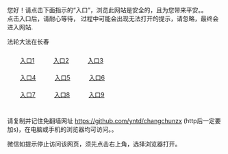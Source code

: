 您好！请点击下面指示的“入口”，浏览此网站是安全的，且为您带来平安。。 <br/>
点击入口后，请耐心等待， 过程中可能会出现无法打开的提示，请忽略，最终会进入网站. </br>

法轮大法在长春<br/>
<div style="padding:10px"><a style="margin:20px" target="_blank" href="https://d2gst1snm38bwu.cloudfront.net/2Qpsp?svywhvwi" id="ccLink1" rel="nofollow">入口1</a> <a target="_blank" style="margin:20px" href="https://d2kr56cnozvppu.cloudfront.net/2Qpsp?jwnwndfm" id="ccLink2" rel="nofollow">入口2</a> <a style="margin:20px" target="_blank" href="https://d57b2d1ngt8d.cloudfront.net/2Qpsp?bujwjgtf" id="ccLink3" rel="nofollow">入口3</a></div>

<div style="padding:10px" ><a style="margin:20px" target="_blank" href="https://d2gst1snm38bwu.cloudfront.net/2Qpsp?svywhvwi" id="ccLink4" rel="nofollow">入口4</a> <a style="margin:20px" href="https://d2kr56cnozvppu.cloudfront.net/2Qpsp?jwnwndfm" target="_blank" id="ccLink5" rel="nofollow">入口5</a> <a style="margin:20px" href="https://d57b2d1ngt8d.cloudfront.net/2Qpsp?bujwjgtf" target="_blank" id="ccLink6" rel="nofollow">入口6</a></div>

<div style="padding:10px"><a style="margin:20px" target="_blank" href="https://d2gst1snm38bwu.cloudfront.net/2Qpsp?svywhvwi" id="ccLink7" rel="nofollow">入口7</a> <a style="margin:20px" href="https://d2kr56cnozvppu.cloudfront.net/2Qpsp?jwnwndfm" target="_blank" id="ccLink8" rel="nofollow">入口8</a> <a style="margin:20px" target="_blank" href="https://d57b2d1ngt8d.cloudfront.net/2Qpsp?bujwjgtf" id="ccLink9" rel="nofollow">入口9</a></div>

<br/>



请复制并记住免翻墙网址 https://github.com/yntd/changchunzx (http后一定要加s)，在电脑或手机的浏览器均可访问。。<br/>

微信如提示停止访问该网页，须先点击右上角，选择浏览器打开。
